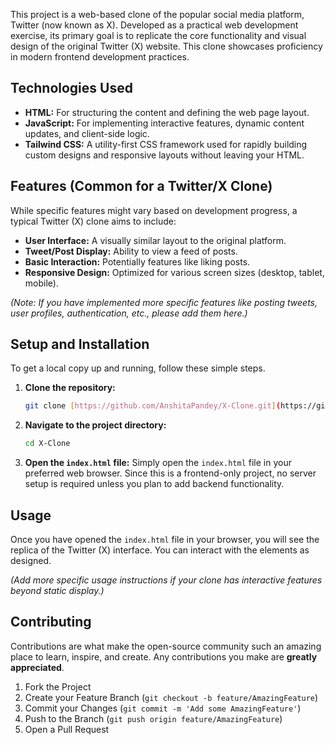 This project is a web-based clone of the popular social media platform, Twitter (now known as X). Developed as a practical web development exercise, its primary goal is to replicate the core functionality and visual design of the original Twitter (X) website. This clone showcases proficiency in modern frontend development practices.

## Technologies Used

* **HTML:** For structuring the content and defining the web page layout.
* **JavaScript:** For implementing interactive features, dynamic content updates, and client-side logic.
* **Tailwind CSS:** A utility-first CSS framework used for rapidly building custom designs and responsive layouts without leaving your HTML.

## Features (Common for a Twitter/X Clone)

While specific features might vary based on development progress, a typical Twitter (X) clone aims to include:

* **User Interface:** A visually similar layout to the original platform.
* **Tweet/Post Display:** Ability to view a feed of posts.
* **Basic Interaction:** Potentially features like liking posts.
* **Responsive Design:** Optimized for various screen sizes (desktop, tablet, mobile).

*(Note: If you have implemented more specific features like posting tweets, user profiles, authentication, etc., please add them here.)*

## Setup and Installation

To get a local copy up and running, follow these simple steps.

1.  **Clone the repository:**
    ```bash
    git clone [https://github.com/AnshitaPandey/X-Clone.git](https://github.com/AnshitaPandey/X-Clone.git)
    ```
2.  **Navigate to the project directory:**
    ```bash
    cd X-Clone
    ```
3.  **Open the `index.html` file:**
    Simply open the `index.html` file in your preferred web browser. Since this is a frontend-only project, no server setup is required unless you plan to add backend functionality.

## Usage

Once you have opened the `index.html` file in your browser, you will see the replica of the Twitter (X) interface. You can interact with the elements as designed.

*(Add more specific usage instructions if your clone has interactive features beyond static display.)*

## Contributing

Contributions are what make the open-source community such an amazing place to learn, inspire, and create. Any contributions you make are **greatly appreciated**.

1.  Fork the Project
2.  Create your Feature Branch (`git checkout -b feature/AmazingFeature`)
3.  Commit your Changes (`git commit -m 'Add some AmazingFeature'`)
4.  Push to the Branch (`git push origin feature/AmazingFeature`)
5.  Open a Pull Request
